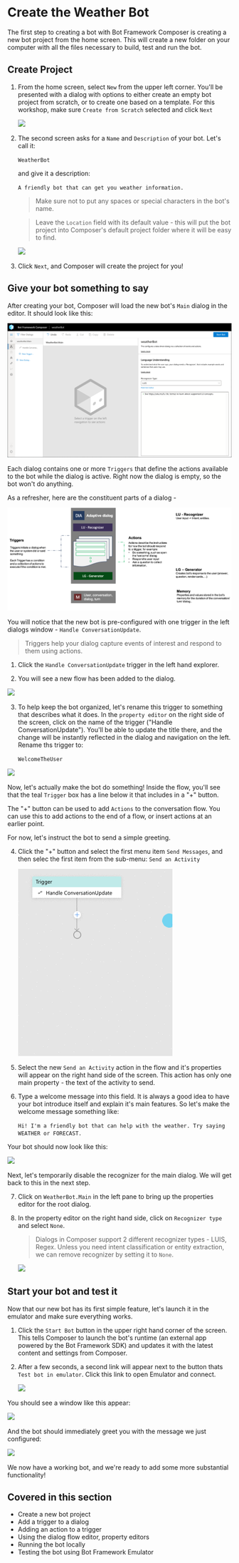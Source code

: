 # Create the Weather Bot

The first step to creating a bot with Bot Framework Composer is
creating a new bot project from the home screen. This will create a
new folder on your computer with all the files necessary to build, test and run the bot.

## Create Project

1. From the home screen, select `New` from the upper left corner. You'll be presented with a dialog with options to either create an empty bot project from scratch, or to create one based on a template. For this workshop, make sure `Create from Scratch` selected and click `Next`

   ![](./assets/01/create-1.png)

2. The second screen asks for a `Name` and `Description` of your bot. Let's call it:

      `WeatherBot`
     
   and give it a description:
   
      `A friendly bot that can get you weather information.`

   > Make sure not to put any spaces or special characters in the bot's name.

   > Leave the `Location` field with its default value - this will put the bot project into Composer's default project folder where it will be easy to find.  

   ![](./assets/01/create-2.png)

3. Click `Next`, and Composer will create the project for you!

## Give your bot something to say

After creating your bot, Composer will load the new bot's `Main` dialog in the editor.  It should look like this:

![](./assets/01/empty-main-dialog.png)

Each dialog contains one or more `Triggers` that define the actions available to the bot while the dialog is active. Right now the dialog is empty, so the bot won't do anything.

As a refresher, here are the constituent parts of a dialog - 

![](./assets/01/adaptive-dialog-anatomy.png)

You will notice that the new bot is pre-configured with one trigger in the left dialogs window - `Handle ConversationUpdate`. 

> Triggers help your dialog capture events of interest and respond to them using actions.

1. Click the `Handle ConversationUpdate` trigger in the left hand explorer.

2. You will see a new flow has been added to the dialog. 

![](./assets/01/new-flow.png)

3. To help keep the bot organized, let's rename this trigger to something that describes what it does. In the `property editor` on the right side of the screen, click on the name of the trigger ("Handle ConversationUpdate"). You'll be able to update the title there, and the change will be instantly reflected in the dialog and navigation on the left. Rename ths trigger to:

      `WelcomeTheUser`

![](./assets/01/rename-trigger.gif)

Now, let's actually make the bot do something! 
Inside the flow, you'll see that the teal `Trigger` box has a line below it that includes in a "+" button.

The "+" button can be used to add `Actions` to the conversation flow. You can use this to add actions to the end of a flow, or insert actions at an earlier point.

For now, let's instruct the bot to send a simple greeting.

4. Click the "+" button and select the first menu item `Send Messages`, and then selec the first item from the sub-menu: `Send an Activity`

   ![](./assets/01/add-send-activity.gif)

5. Select the new `Send an Activity` action in the flow and it's properties will appear on the right hand side of the screen.  This action has only one main property - the text of the activity to send.

6. Type a welcome message into this field. It is always a good idea to have your bot introduce itself and explain it's main features.  So let's make the welcome message something like:

      `Hi! I'm a friendly bot that can help with the weather. Try saying WEATHER or FORECAST.`

Your bot should now look like this:

   ![](./assets/01/send-activity.png)

Next, let's temporarily disable the recognizer for the main dialog. We will get back to this in the next step.

7. Click on `WeatherBot.Main` in the left pane to bring up the properties editor for the root dialog.

6. In the property editor on the right hand side, click on `Recognizer type` and select `None`.

   > Dialogs in Composer support 2 different recognizer types - LUIS, Regex. Unless you need intent classification or entity extraction, we can remove recognizer by setting it to `None`.
   
   ![](./assets/01/recognizer-none.png)

## Start your bot and test it

Now that our new bot has its first simple feature, let's launch it in the emulator and make sure everything works.

1. Click the `Start Bot` button in the upper right hand corner of the screen.  This tells Composer to launch the bot's runtime (an external app powered by the Bot Framework SDK) and updates it with the latest content and settings from Composer.

2. After a few seconds, a second link will appear next to the button thats `Test bot in emulator`.  Click this link to open Emulator and connect.

   ![](./assets/01/start-bot.gif)

You should see a window like this appear:

   ![](./assets/01/emulator-launch.png)

And the bot should immediately greet you with the message we just configured:

   ![](./assets/01/greeting-in-emulator.png)

We now have a working bot, and we're ready to add some more substantial functionality!

## Covered in this section

- Create a new bot project
- Add a trigger to a dialog
- Adding an action to a trigger
- Using the dialog flow editor, property editors
- Running the bot locally
- Testing the bot using Bot Framework Emulator